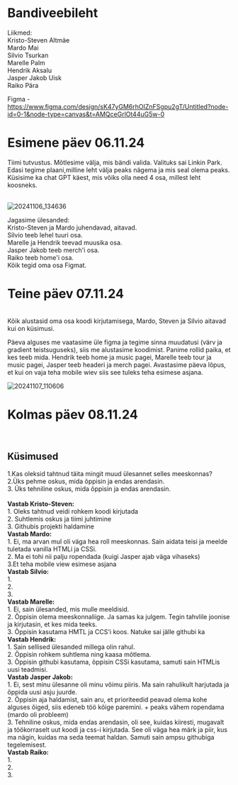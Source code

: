 
# Bandiveebileht

Liikmed: <br>
Kristo-Steven Altmäe <br>
Mardo Mai <br>
Silvio Tsurkan <br>
Marelle Palm <br>
Hendrik Aksalu <br>
Jasper Jakob Uisk <br>
Raiko Pära 

Figma -  https://www.figma.com/design/sK47yGM6rhOIZnFSgpu2gT/Untitled?node-id=0-1&node-type=canvas&t=AMQceGrlOt44uG5w-0

<h1>Esimene päev 06.11.24</h1>
Tiimi tutvustus. Mõtlesime välja, mis bändi valida. Valituks sai Linkin Park. Edasi tegime plaani,milline leht välja peaks nägema ja mis seal olema peaks. Küsisime ka chat GPT käest, mis võiks olla need 4 osa, millest leht koosneks. <br>
 <br>

![20241106_134636](https://github.com/user-attachments/assets/a18e9a94-19a8-4a11-ac9b-47d381ac267e)
 
Jagasime ülesanded: <br>
Kristo-Steven ja Mardo juhendavad, aitavad. <br>
Silvio teeb lehel tuuri osa. <br>
Marelle ja Hendrik teevad muusika osa. <br>
Jasper Jakob teeb merch'i osa. <br>
Raiko teeb home'i osa. <br>
Kõik tegid oma osa Figmat.
<h1>Teine päev 07.11.24</h1> <br>
Kõik alustasid oma osa koodi kirjutamisega, Mardo, Steven ja Silvio aitavad kui on küsimusi.

Päeva alguses me vaatasime üle figma ja tegime sinna muudatusi (värv ja gradient teistsuguseks), siis me alustasime koodimist.
Panime rollid paika, et kes teeb mida. Hendrik teeb home ja music pagei, Marelle teeb tour ja music pagei, Jasper teeb headeri ja merch pagei.
Avastasime päeva lõpus, et kui on vaja teha mobile wiev siis see tuleks teha esimese asjana.

![20241107_110606](https://github.com/user-attachments/assets/564d4176-94f6-4dad-96b7-d5f6a80fc436)


<h1>Kolmas päev 08.11.24</h1> <br>

<h2>Küsimused</h2>
1.Kas oleksid tahtnud täita mingit muud ülesannet selles meeskonnas? <br>
2.Üks pehme oskus, mida õppisin ja endas arendasin. <br>
3. Üks tehniline oskus, mida õppisin ja endas arendasin. <br> <br>
<b>Vastab Kristo-Steven:</b><br>
1. Oleks tahtnud veidi rohkem koodi kirjutada   <br>
2. Suhtlemis oskus ja tiimi juhtimine   <br>
3. Githubis projekti haldamine  <br>
<b>Vastab Mardo: </b><br>
1. Ei, ma arvan mul oli väga hea roll meeskonnas. Sain aidata teisi ja meelde tuletada vanilla HTMLi ja CSSi.<br>
2. Ma ei tohi nii palju ropendada (kuigi Jasper ajab väga vihaseks)<br>
3.Et teha mobile view esimese asjana<br> 
<b>Vastab Silvio:</b> <br>
1. <br>
2. <br>
3. <br>
<b>Vastab Marelle:</b> <br>
1. Ei, sain ülesanded, mis mulle meeldisid. <br>
2. Õppisin olema meeskonnaliige. Ja samas ka julgem. Tegin tahvlile joonise ja kirjutasin, et kes mida teeks. <br>
3. Õppisin kasutama HMTL ja CCS'i koos. Natuke sai jälle githubi ka <br>
<b>Vastab Hendrik:</b> <br>
1. Sain sellised ülesanded millega olin rahul. <br>
2. Õppisin rohkem suhtlema ning kaasa mõtlema. <br>
3. Õppisin githubi kasutama, õppisin CSSi kasutama, samuti sain HTMLis uusi teadmisi. <br>
<b>Vastab Jasper Jakob:</b> <br>
1. Ei, sest minu ülesanne oli minu võimu piiris. Ma sain rahulikult harjutada ja õppida uusi asju juurde. <br>
2. Õppisin aja haldamist, sain aru, et prioriteedid peavad olema kohe alguses õiged, siis edeneb töö kõige paremini. + peaks vähem ropendama (mardo oli probleem) <br>
3. Tehniline oskus, mida endas arendasin, oli see, kuidas kiiresti, mugavalt ja töökorraselt uut koodi ja css-i kirjutada. See oli väga hea märk ja piir, kus ma nägin, kuidas ma seda teemat haldan. Samuti sain ampsu githubiga tegelemisest.  <br>
<b>Vastab Raiko:</b> <br>
1. <br>
2. <br>
3. <br>
